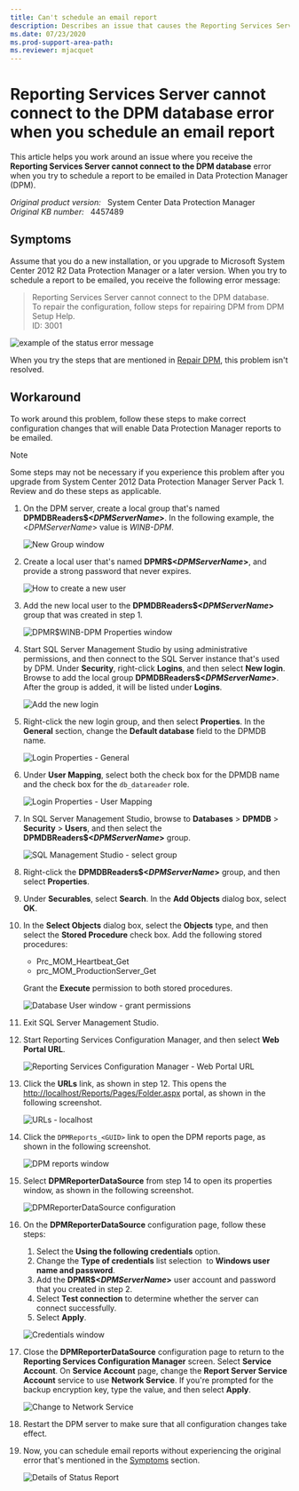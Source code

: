 ```yaml
---
title: Can't schedule an email report
description: Describes an issue that causes the Reporting Services Server cannot connect to the DPM database error when you try to schedule a report to be emailed in Data Protection Manager.
ms.date: 07/23/2020
ms.prod-support-area-path: 
ms.reviewer: mjacquet
---
```

# Reporting Services Server cannot connect to the DPM database error when you schedule an email report

This article helps you work around an issue where you receive the **Reporting Services Server cannot connect to the DPM database** error when you try to schedule a report to be emailed in Data Protection Manager (DPM).

_Original product version:_ &nbsp; System Center Data Protection Manager  
_Original KB number:_ &nbsp; 4457489

## Symptoms

Assume that you do a new installation, or you upgrade to Microsoft System Center 2012 R2 Data Protection Manager or a later version. When you try to schedule a report to be emailed, you receive the following error message:

> Reporting Services Server cannot connect to the DPM database.  
> To repair the configuration, follow steps for repairing DPM from DPM Setup Help.  
> ID: 3001

![example of the status error message](./media/schedule-email-report-error/error-message-view-status-report.png)

When you try the steps that are mentioned in [Repair DPM](/previous-versions/system-center/system-center-2012-R2/hh758162(v=sc.12)), this problem isn't resolved.

## Workaround

To work around this problem, follow these steps to make correct configuration changes that will enable Data Protection Manager reports to be emailed.

> [!NOTE]
> Some steps may not be necessary if you experience this problem after you upgrade from System Center 2012 Data Protection Manager Server Pack 1. Review and do these steps as applicable.

1. On the DPM server, create a local group that's named **DPMDBReaders$\<*DPMServerName*>**. In the following example, the <*DPMServerName*> value is *WINB-DPM*.

    ![New Group window](./media/schedule-email-report-error/new-group-window.png)

2. Create a local user that's named **DPMR$\<*DPMServerName*>**, and provide a strong password that never expires.

    ![How to create a new user](./media/schedule-email-report-error/new-user-window.png)

3. Add the new local user to the **DPMDBReaders$<*DPMServerName*>** group that was created in step 1.

    ![DPMR$WINB-DPM Properties window](./media/schedule-email-report-error/properties-window.png)

4. Start SQL Server Management Studio by using administrative permissions, and then connect to the SQL Server instance that's used by DPM. Under **Security**, right-click **Logins**, and then select **New login**. Browse to add the local group **DPMDBReaders$\<*DPMServerName*>**. After the group is added, it will be listed under **Logins**.

    ![Add the new login](./media/schedule-email-report-error/object-explorer.png)

5. Right-click the new login group, and then select **Properties**. In the **General** section, change the **Default database** field to the DPMDB name.

    ![Login Properties - General](./media/schedule-email-report-error/login-properties.png)

6. Under **User Mapping**, select both the check box for the DPMDB name and the check box for the `db_datareader` role.

    ![Login Properties - User Mapping](./media/schedule-email-report-error/user-mapping.png)

7. In SQL Server Management Studio, browse to **Databases** > **DPMDB** > **Security** > **Users**, and then select the **DPMDBReaders$\<*DPMServerName*>** group.

    ![SQL Management Studio - select group](./media/schedule-email-report-error/select-group.png)

8. Right-click the **DPMDBReaders$\<*DPMServerName*>** group, and then select **Properties**.
9. Under **Securables**, select **Search**. In the **Add Objects** dialog box, select **OK**.
10. In the **Select Objects** dialog box, select the **Objects** type, and then select the **Stored Procedure** check box. Add the following stored procedures:

    - Prc_MOM_Heartbeat_Get
    - prc_MOM_ProductionServer_Get

    Grant the **Execute** permission to both stored procedures.

    ![Database User window - grant permissions](./media/schedule-email-report-error/database-user.png)

11. Exit SQL Server Management Studio.
12. Start Reporting Services Configuration Manager, and then select **Web Portal URL**.

    ![Reporting Services Configuration Manager - Web Portal URL](./media/schedule-email-report-error/web-portal-url.png)

13. Click the **URLs** link, as shown in step 12. This opens the [http://localhost/Reports/Pages/Folder.aspx](https://localhost/Reports/Pages/Folder.aspx) portal, as shown in the following screenshot.

    ![URLs - localhost](./media/schedule-email-report-error/click-url-link.png)

14. Click the `DPMReports_<GUID>` link to open the DPM reports page, as shown in the following screenshot.

    ![DPM reports window](./media/schedule-email-report-error/open-dpm-report-page.png)

15. Select **DPMReporterDataSource** from step 14 to open its properties window, as shown in the following screenshot.

    ![DPMReporterDataSource configuration](./media/schedule-email-report-error/configuration-page.png)

16. On the **DPMReporterDataSource** configuration page, follow these steps:

    1. Select the **Using the following credentials** option.
    2. Change the **Type of credentials** list selection  to **Windows user name and password**.
    3. Add the **DPMR$\<*DPMServerName*>** user account and password that you created in step 2.
    4. Select **Test connection** to determine whether the server can connect successfully.
    5. Select **Apply**.

    ![Credentials window](./media/schedule-email-report-error/credentials-window.png)

17. Close the **DPMReporterDataSource** configuration page to return to the **Reporting Services Configuration Manager** screen. Select **Service Account**. On **Service Account** page, change the **Report Server Service Account** service to use **Network Service**. If you're prompted for the backup encryption key, type the value, and then select **Apply**.

    ![Change to Network Service](./media/schedule-email-report-error/change-service.png)

18. Restart the DPM server to make sure that all configuration changes take effect.
19. Now, you can schedule email reports without experiencing the original error that's mentioned in the [Symptoms](#symptoms) section.

    ![Details of Status Report](./media/schedule-email-report-error/status-report-details.png)
